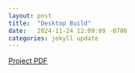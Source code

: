 ```yaml
---
layout: post
title:  "Desktop Build"
date:   2024-11-24 12:09:09 -0700
categories: jekyll update
---
```


[Project PDF](/assets/desktop_build.pdf)

[Project PDF]: /assets/desktop_build.pdf